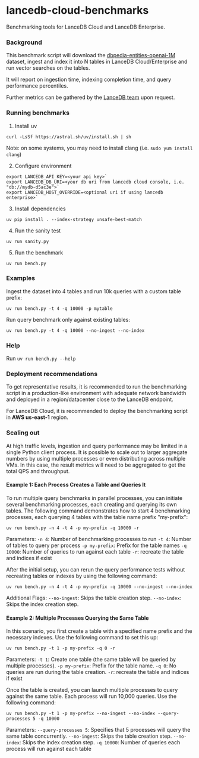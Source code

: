 # lancedb-cloud-benchmarks

Benchmarking tools for LanceDB Cloud and LanceDB Enterprise.

### Background

This benchmark script will download the [dbpedia-entities-openai-1M](https://huggingface.co/datasets/KShivendu/dbpedia-entities-openai-1M) dataset,
ingest and index it into N tables in LanceDB Cloud/Enterprise and run vector searches on the tables.

It will report on ingestion time, indexing completion time, and query performance percentiles.

Further metrics can be gathered by the [LanceDB team](mailto:contact@lancedb.com) upon request.


### Running benchmarks

1. Install uv

`curl -LsSf https://astral.sh/uv/install.sh | sh`

Note: on some systems, you may need to install clang (i.e. `sudo yum install clang`)

2. Configure environment
```
export LANCEDB_API_KEY=<your api key>`
export LANCEDB_DB_URI=<your db uri from lancedb cloud console, i.e. "db://mydb-d5ac3e">`
export LANCEDB_HOST_OVERRIDE=<optional uri if using lancedb enterprise>`
```

3. Install dependencies
```
uv pip install . --index-strategy unsafe-best-match
```

4. Run the sanity test

`uv run sanity.py`

5. Run the benchmark

`uv run bench.py`

### Examples

Ingest the dataset into 4 tables and run 10k queries with a custom table prefix:

`uv run bench.py -t 4 -q 10000 -p mytable`

Run query benchmark only against existing tables:

`uv run bench.py -t 4 -q 10000 --no-ingest --no-index`


### Help
Run `uv run bench.py --help`

### Deployment recommendations

To get representative results, it is recommended to run the benchmarking script in a production-like environment with adequate network bandwidth and deployed in a region/datacenter close to the LanceDB endpoint.

For LanceDB Cloud, it is recommended to deploy the benchmarking script in **AWS us-east-1** region.

### Scaling out

At high traffic levels, ingestion and query performance may be limited in a single Python client process. It is possible to scale out
to larger aggregate numbers by using multiple processes or even distributing across multiple VMs. In this case, the result metrics will need to be aggregated
to get the total QPS and throughput.

#### Example 1: Each Process Creates a Table and Queries It
To run multiple query benchmarks in parallel processes, you can initiate several benchmarking processes,
each creating and querying its own tables.
The following command demonstrates how to start 4 benchmarking processes,
each querying 4 tables with the table name prefix "my-prefix":
```
uv run bench.py -n 4 -t 4 -p my-prefix -q 10000 -r
```
Parameters:
`-n 4`: Number of benchmarking processes to run
`-t 4`: Number of tables to query per process
`-p my-prefix`: Prefix for the table names
`-q 10000`: Number of queries to run against each table
`-r`: recreate the table and indices if exist

After the initial setup, you can rerun the query performance tests without recreating tables or indexes by using the following command:
```
uv run bench.py -n 4 -t 4 -p my-prefix -q 10000 --no-ingest --no-index
```
Additional Flags:
`--no-ingest`: Skips the table creation step.
`--no-index`: Skips the index creation step.

#### Example 2: Multiple Processes Querying the Same Table
In this scenario, you first create a table with a specified name prefix and the necessary indexes.
Use the following command to set this up:
```
uv run bench.py -t 1 -p my-prefix -q 0 -r
```
Parameters:
`-t 1`: Create one table (the same table will be queried by multiple processes).
`-p my-prefix`: Prefix for the table name.
`-q 0`: No queries are run during the table creation.
`-r`: recreate the table and indices if exist

Once the table is created, you can launch multiple processes to query against the same table.
Each process will run 10,000 queries. Use the following command:
```
uv run bench.py -t 1 -p my-prefix --no-ingest --no-index --query-processes 5 -q 10000
```
Parameters:
`--query-processes 5`: Specifies that 5 processes will query the same table concurrently.
`--no-ingest`: Skips the table creation step.
`--no-index`: Skips the index creation step.
`-q 10000`: Number of queries each process will run against each table